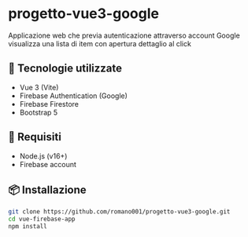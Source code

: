# progetto-vue3-google
Applicazione web che previa autenticazione attraverso account Google visualizza una lista di item con apertura dettaglio al click

## 🔧 Tecnologie utilizzate

- Vue 3 (Vite)
- Firebase Authentication (Google)
- Firebase Firestore
- Bootstrap 5

## 🚀 Requisiti

- Node.js (v16+)
- Firebase account

## 📦 Installazione

```bash
git clone https://github.com/romano001/progetto-vue3-google.git
cd vue-firebase-app
npm install